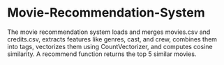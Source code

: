 # Movie-Recommendation-System
The movie recommendation system loads and merges movies.csv and credits.csv, extracts features like genres, cast, and crew, combines them into tags, vectorizes them using CountVectorizer, and computes cosine similarity. A recommend function returns the top 5 similar movies. 
